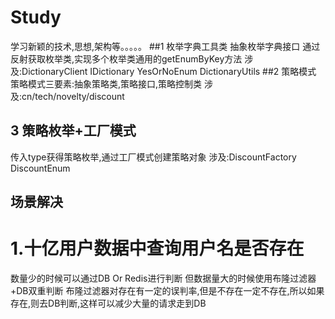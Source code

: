 # Study
学习新颖的技术,思想,架构等。。。。。
##1 枚举字典工具类
抽象枚举字典接口
通过反射获取枚举类,实现多个枚举类通用的getEnumByKey方法
涉及:DictionaryClient IDictionary YesOrNoEnum DictionaryUtils
##2 策略模式
策略模式三要素:抽象策略类,策略接口,策略控制类
涉及:cn/tech/novelty/discount
## 3 策略枚举+工厂模式
传入type获得策略枚举,通过工厂模式创建策略对象
涉及:DiscountFactory DiscountEnum
## 场景解决
# 1.十亿用户数据中查询用户名是否存在
数量少的时候可以通过DB Or Redis进行判断
但数据量大的时候使用布隆过滤器+DB双重判断
布隆过滤器对存在有一定的误判率,但是不存在一定不存在,所以如果存在,则去DB判断,这样可以减少大量的请求走到DB